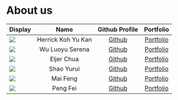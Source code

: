 # About us

Display | Name | Github Profile | Portfolio 
--------|:----:|:--------------:|:---------:
![](https://via.placeholder.com/100.png?text=Photo) | Herrick Koh Yu Kan | [Github](https://github.com/Herrekt) | [Portfolio](https://ay2122s1-cs2113-t14-1.github.io/tp/team/herrekt.html)
![](https://via.placeholder.com/100.png?text=Photo) | Wu Luoyu Serena | [Github](https://github.com/wu-luoyu-serena) | [Portfolio](https://ay2122s1-cs2113-t14-1.github.io/tp/team/wu-luoyu-serena.html)
![](https://via.placeholder.com/100.png?text=Photo) | Eljer Chua | [Github](https://github.com/arcturusz) | [Portfolio](https://ay2122s1-cs2113-t14-1.github.io/tp/team/arcturusz.html)
![](https://via.placeholder.com/100.png?text=Photo) | Shao Yurui | [Github](https://github.com/shaoyurui) | [Portfolio](https://ay2122s1-cs2113-t14-1.github.io/tp/team/ShaoYurui.html)
![](https://via.placeholder.com/100.png?text=Photo) | Mai Feng | [Github](https://github.com/maifengng) | [Portfolio](https://ay2122s1-cs2113-t14-1.github.io/tp/team/maifengng.html)
![](https://via.placeholder.com/100.png?text=Photo) | Peng Fei | [Github](https://github.com/peng-217) | [Portfolio](https://ay2122s1-cs2113-t14-1.github.io/tp/team/peng-217.html)
